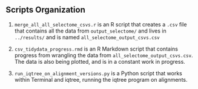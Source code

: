 ## Scripts Organization

1. `merge_all_all_selectome_csvs.r` is an R script that creates a `.csv` file that contains all the data from `output_selectome/` and lives in `../results/` and is named `all_selectome_output_csvs.csv`

2. `csv_tidydata_progress.rmd` is an R Markdown script that contains progress from wrangling the data from `all_selectome_output_csvs.csv`. The data is also being plotted, and is in a constant work in progress.

3. `run_iqtree_on_alignment_versions.py` is a Python script that works within Terminal and iqtree, running the iqtree program on alignments.